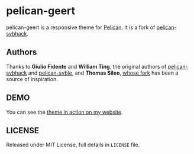 # pelican-geert

pelican-geert is a responsive theme for [Pelican](http://getpelican.com). It is a fork of [pelican-svbhack](https://github.com/giulivo/pelican-svbhack). 

## Authors

Thanks to **Giulio Fidente** and **William Ting**, the original authors of [pelican-svbhack](https://github.com/giulivo/pelican-svbhack) and [pelican-svble](https://github.com/wting/pelican-svbtle), and **Thomas Sileo**, [whose fork](https://github.com/tsileo/pelican-thomassileo) has been a source of inspiration.

## DEMO

You can see the [theme in action on my website](http://www.barentsen.be/).

## LICENSE

Released under MIT License, full details in `LICENSE` file.
